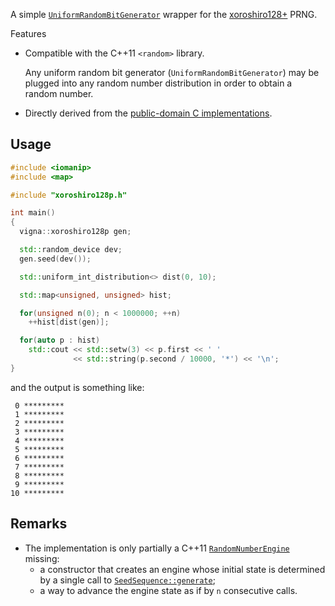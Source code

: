 A simple [`UniformRandomBitGenerator`](http://en.cppreference.com/w/cpp/concept/UniformRandomBitGenerator) wrapper for the [xoroshiro128+](http://xoroshiro.di.unimi.it/) PRNG.

Features

- Compatible with the C++11 `<random>` library.

  Any uniform random bit generator (`UniformRandomBitGenerator`) may be plugged into any random number distribution in order to obtain a random number.

- Directly derived from the [public-domain C implementations](http://xoroshiro.di.unimi.it).

## Usage

```c++
#include <iomanip>
#include <map>

#include "xoroshiro128p.h"

int main()
{
  vigna::xoroshiro128p gen;

  std::random_device dev;
  gen.seed(dev());

  std::uniform_int_distribution<> dist(0, 10);

  std::map<unsigned, unsigned> hist;

  for(unsigned n(0); n < 1000000; ++n)
    ++hist[dist(gen)];

  for(auto p : hist)
    std::cout << std::setw(3) << p.first << ' '
              << std::string(p.second / 10000, '*') << '\n';
}
```

and the output is something like:

```
 0 *********
 1 *********
 2 *********
 3 *********
 4 *********
 5 *********
 6 *********
 7 *********
 8 *********
 9 *********
10 *********
```

## Remarks

- The implementation is only partially a C++11 [`RandomNumberEngine`](http://en.cppreference.com/w/cpp/concept/RandomNumberEngine) missing:
  - a constructor that creates an engine whose initial state is determined by a single call to [`SeedSequence::generate`](http://en.cppreference.com/w/cpp/concept/SeedSequence);
  - a way to advance the engine state as if by `n` consecutive calls.

